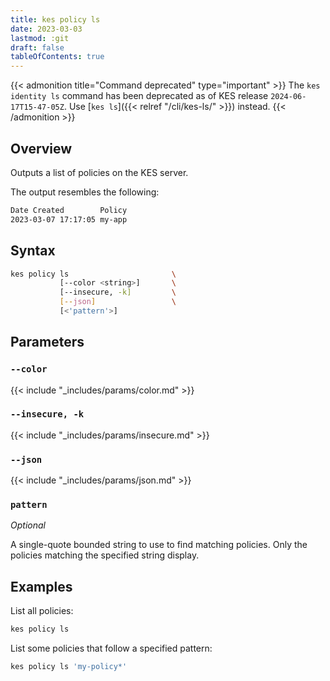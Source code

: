 ```yaml
---
title: kes policy ls
date: 2023-03-03
lastmod: :git
draft: false
tableOfContents: true
---
```


{{< admonition title="Command deprecated" type="important" >}}
The `kes identity ls` command has been deprecated as of KES release `2024-06-17T15-47-05Z`.
Use [`kes ls`]({{< relref "/cli/kes-ls/" >}}) instead.
{{< /admonition >}}

## Overview

Outputs a list of policies on the KES server.

The output resembles the following:

```sh
Date Created        Policy
2023-03-07 17:17:05 my-app
```

## Syntax

```sh
kes policy ls                       \
           [--color <string>]       \
           [--insecure, -k]         \
           [--json]                 \
           [<'pattern'>]
```

## Parameters

### `--color`

{{< include "_includes/params/color.md" >}}

### `--insecure, -k`

{{< include "_includes/params/insecure.md" >}}

### `--json`

{{< include "_includes/params/json.md" >}}

### `pattern`

_Optional_

A single-quote bounded string to use to find matching policies.
Only the policies matching the specified string display.

## Examples

List all policies:

```sh {.copy}
kes policy ls
```

List some policies that follow a specified pattern:

```sh {.copy}
kes policy ls 'my-policy*'
```